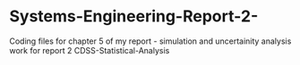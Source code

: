 # Systems-Engineering-Report-2-
Coding files for chapter 5 of my report - simulation and uncertainity analysis work for report 2
CDSS-Statistical-Analysis

